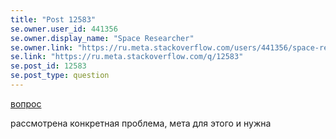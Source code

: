 ```yaml
---
title: "Post 12583"
se.owner.user_id: 441356
se.owner.display_name: "Space Researcher"
se.owner.link: "https://ru.meta.stackoverflow.com/users/441356/space-researcher"
se.link: "https://ru.meta.stackoverflow.com/q/12583"
se.post_id: 12583
se.post_type: question
---
```

<p><a href="https://ru.meta.stackoverflow.com/questions/12580/%D0%9F%D0%BE%D1%87%D0%B5%D0%BC%D1%83-%D0%B8%D0%BB%D0%B8-%D0%B7%D0%B0%D1%87%D0%B5%D0%BC-%D0%B4%D0%B8%D0%B7%D0%BB%D0%B0%D0%B9%D0%BA%D0%BD%D1%83%D0%BB%D0%B8-%D0%B2%D0%BE%D0%BF%D1%80%D0%BE%D1%81">вопрос</a></p>
<p>рассмотрена конкретная проблема, мета для этого и нужна</p>
